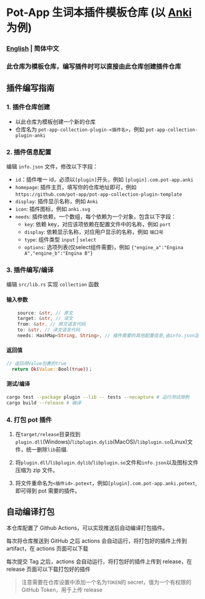 # Pot-App 生词本插件模板仓库 (以 [Anki](https://apps.ankiweb.net) 为例)

### [English](./README_EN.md) | 简体中文

### 此仓库为模板仓库，编写插件时可以直接由此仓库创建插件仓库

## 插件编写指南

### 1. 插件仓库创建

- 以此仓库为模板创建一个新的仓库
- 仓库名为 `pot-app-collection-plugin-<插件名>`，例如 `pot-app-collection-plugin-anki`

### 2. 插件信息配置

编辑 `info.json` 文件，修改以下字段：

- `id`：插件唯一 id，必须以`[plugin]`开头，例如 `[plugin].com.pot-app.anki`
- `homepage`: 插件主页，填写你的仓库地址即可，例如 `https://github.com/pot-app/pot-app-collection-plugin-template`
- `display`: 插件显示名称，例如 `Anki`
- `icon`: 插件图标，例如 `anki.svg`
- `needs`: 插件依赖，一个数组，每个依赖为一个对象，包含以下字段：
  - `key`: 依赖 key，对应该项依赖在配置文件中的名称，例如 `port`
  - `display`: 依赖显示名称，对应用户显示的名称，例如 `端口号`
  - `type`: 组件类型 `input` | `select`
  - `options`: 选项列表(仅select组件需要)，例如 `{"engine_a":"Engina A","engine_b":"Engina B"}`

### 3. 插件编写/编译

编辑 `src/lib.rs` 实现 `collection` 函数

#### 输入参数

```rust
    source: &str, // 原文
    target: &str, // 译文
    from: &str, // 原文语言代码
    to: &str, // 译文语言代码
    needs: HashMap<String, String>, // 插件需要的其他配置信息,由info.json定义
```

#### 返回值

```rust
// 返回用Value包裹的true
  return Ok(Value::Bool(true))；
```

#### 测试/编译

```bash
cargo test --package plugin --lib -- tests --nocapture # 运行测试用例
cargo build --release # 编译
```

### 4. 打包 pot 插件

1. 在`target/release`目录找到`plugin.dll`(Windows)/`libplugin.dylib`(MacOS)/`libplugin.so`(Linux)文件，统一删除`lib`前缀.

2. 将`plugin.dll`/`libplugin.dylib`/`libplugin.so`文件和`info.json`以及图标文件压缩为 zip 文件。

3. 将文件重命名为`<插件id>.potext`，例如`[plugin].com.pot-app.anki.potext`,即可得到 pot 需要的插件。

## 自动编译打包

本仓库配置了 Github Actions，可以实现推送后自动编译打包插件。

每次将仓库推送到 GitHub 之后 actions 会自动运行，将打包好的插件上传到 artifact，在 actions 页面可以下载

每次提交 Tag 之后，actions 会自动运行，将打包好的插件上传到 release，在 release 页面可以下载打包好的插件

> 注意需要在仓库设置中添加一个名为`TOKEN`的 secret，值为一个有权限的 GitHub Token，用于上传 release
